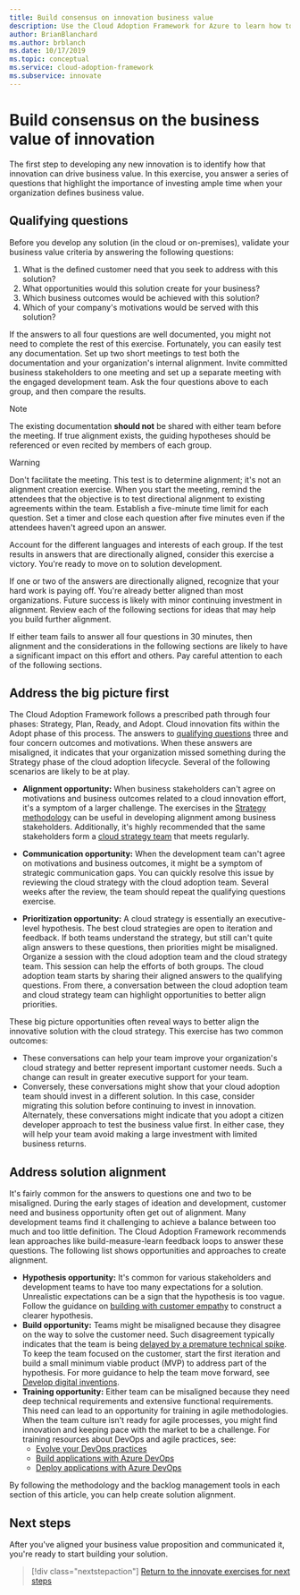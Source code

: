 ```yaml
---
title: Build consensus on innovation business value
description: Use the Cloud Adoption Framework for Azure to learn how to build consensus around stakeholders' definitions of cloud innovation business value.
author: BrianBlanchard
ms.author: brblanch
ms.date: 10/17/2019
ms.topic: conceptual
ms.service: cloud-adoption-framework
ms.subservice: innovate
---
```


# Build consensus on the business value of innovation

The first step to developing any new innovation is to identify how that innovation can drive business value. In this exercise, you answer a series of questions that highlight the importance of investing ample time when your organization defines business value.

## Qualifying questions

Before you develop any solution (in the cloud or on-premises), validate your business value criteria by answering the following questions:

1. What is the defined customer need that you seek to address with this solution?
1. What opportunities would this solution create for your business?
1. Which business outcomes would be achieved with this solution?
1. Which of your company's motivations would be served with this solution?

If the answers to all four questions are well documented, you might not need to complete the rest of this exercise. Fortunately, you can easily test any documentation. Set up two short meetings to test both the documentation and your organization's internal alignment. Invite committed business stakeholders to one meeting and set up a separate meeting with the engaged development team. Ask the four questions above to each group, and then compare the results.

> [!NOTE]
> The existing documentation **should not** be shared with either team before the meeting. If true alignment exists, the guiding hypotheses should be referenced or even recited by members of each group.

<!-- -->

> [!WARNING]
> Don't facilitate the meeting. This test is to determine alignment; it's not an alignment creation exercise. When you start the meeting, remind the attendees that the objective is to test directional alignment to existing agreements within the team. Establish a five-minute time limit for each question. Set a timer and close each question after five minutes even if the attendees haven't agreed upon an answer.

Account for the different languages and interests of each group. If the test results in answers that are directionally aligned, consider this exercise a victory. You're ready to move on to solution development.

If one or two of the answers are directionally aligned, recognize that your hard work is paying off. You're already better aligned than most organizations. Future success is likely with minor continuing investment in alignment. Review each of the following sections for ideas that may help you build further alignment.

If either team fails to answer all four questions in 30 minutes, then alignment and the considerations in the following sections are likely to have a significant impact on this effort and others. Pay careful attention to each of the following sections.

<!-- docsTest:ignore "Strategy, Plan, Ready, and Adopt" -->

## Address the big picture first

The Cloud Adoption Framework follows a prescribed path through four phases: Strategy, Plan, Ready, and Adopt. Cloud innovation fits within the Adopt phase of this process. The answers to [qualifying questions](#qualifying-questions) three and four concern outcomes and motivations. When these answers are misaligned, it indicates that your organization missed something during the Strategy phase of the cloud adoption lifecycle. Several of the following scenarios are likely to be at play.

- **Alignment opportunity:** When business stakeholders can't agree on motivations and business outcomes related to a cloud innovation effort, it's a symptom of a larger challenge. The exercises in the [Strategy methodology](../strategy/index.md) can be useful in developing alignment among business stakeholders. Additionally, it's highly recommended that the same stakeholders form a [cloud strategy team](../organize/cloud-strategy.md) that meets regularly.

- **Communication opportunity:** When the development team can't agree on motivations and business outcomes, it might be a symptom of strategic communication gaps. You can quickly resolve this issue by reviewing the cloud strategy with the cloud adoption team. Several weeks after the review, the team should repeat the qualifying questions exercise.

- **Prioritization opportunity:** A cloud strategy is essentially an executive-level hypothesis. The best cloud strategies are open to iteration and feedback. If both teams understand the strategy, but still can't quite align answers to these questions, then priorities might be misaligned. Organize a session with the cloud adoption team and the cloud strategy team. This session can help the efforts of both groups. The cloud adoption team starts by sharing their aligned answers to the qualifying questions. From there, a conversation between the cloud adoption team and cloud strategy team can highlight opportunities to better align priorities.

These big picture opportunities often reveal ways to better align the innovative solution with the cloud strategy. This exercise has two common outcomes:

- These conversations can help your team improve your organization's cloud strategy and better represent important customer needs. Such a change can result in greater executive support for your team.
- Conversely, these conversations might show that your cloud adoption team should invest in a different solution. In this case, consider migrating this solution before continuing to invest in innovation. Alternately, these conversations might indicate that you adopt a citizen developer approach to test the business value first. In either case, they will help your team avoid making a large investment with limited business returns.

## Address solution alignment

It's fairly common for the answers to questions one and two to be misaligned. During the early stages of ideation and development, customer need and business opportunity often get out of alignment. Many development teams find it challenging to achieve a balance between too much and too little definition. The Cloud Adoption Framework recommends lean approaches like build-measure-learn feedback loops to answer these questions. The following list shows opportunities and approaches to create alignment.

- **Hypothesis opportunity:** It's common for various stakeholders and development teams to have too many expectations for a solution. Unrealistic expectations can be a sign that the hypothesis is too vague. Follow the guidance on [building with customer empathy](./considerations/build.md) to construct a clearer hypothesis.
- **Build opportunity:** Teams might be misaligned because they disagree on the way to solve the customer need. Such disagreement typically indicates that the team is being [delayed by a premature technical spike](./considerations/build.md#reduce-complexity-and-delay-technical-spikes). To keep the team focused on the customer, start the first iteration and build a small minimum viable product (MVP) to address part of the hypothesis. For more guidance to help the team move forward, see [Develop digital inventions](./considerations/invention.md).
- **Training opportunity:** Either team can be misaligned because they need deep technical requirements and extensive functional requirements. This need can lead to an opportunity for training in agile methodologies. When the team culture isn't ready for agile processes, you might find innovation and keeping pace with the market to be a challenge. For training resources about DevOps and agile practices, see:
  - [Evolve your DevOps practices](/learn/paths/evolve-your-devops-practices)
  - [Build applications with Azure DevOps](/learn/paths/build-applications-with-azure-devops)
  - [Deploy applications with Azure DevOps](/learn/paths/deploy-applications-with-azure-devops)

By following the methodology and the backlog management tools in each section of this article, you can help create solution alignment.

## Next steps

After you've aligned your business value proposition and communicated it, you're ready to start building your solution.

> [!div class="nextstepaction"]
> [Return to the innovate exercises for next steps](./index.md)